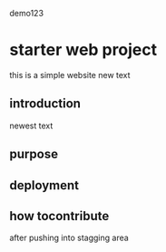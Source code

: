 demo123
# starter web project
this is a simple website
new text
## introduction
newest text
## purpose
## deployment
## how tocontribute
after pushing into stagging area